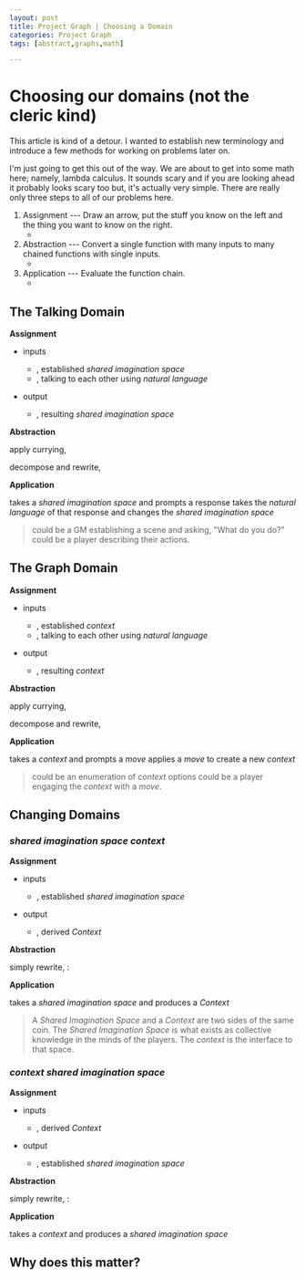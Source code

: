 ```yaml
---
layout: post
title: Project Graph | Choosing a Domain
categories: Project Graph
tags: [abstract,graphs,math]

---
```

# Choosing our domains (not the cleric kind)

This article is kind of a detour. I wanted to establish new terminology and introduce a few methods for working on problems later on.

I'm just going to get this out of the way. We are about to get into some math here; namely, lambda calculus. It sounds scary and if you are looking ahead it probably looks scary too but, it's actually very simple. There are really only three steps to all of our problems here.

1. Assignment --- Draw an arrow, put the stuff you know on the left and the thing you want to know on the right. 
   * <amp-mathml layout="container" data-formula="(input_1, input_2, ..., input_n) \mapsto output"></amp-mathml>
2. Abstraction --- Convert a single function with many inputs to many chained functions with single inputs. 
   * <amp-mathml layout="container" data-formula="input_1 \mapsto (input_2 \mapsto ( ...  (input_n \mapsto output) ... ))"></amp-mathml>
3. Application --- Evaluate the function chain.
	* <amp-mathml layout="container" data-formula="f_1: input_1 \mapsto f_2 ;...;f_n: input_n \mapsto output"></amp-mathml>

## The Talking Domain

**Assignment**

* inputs
	* <amp-mathml layout="container" data-formula="S"></amp-mathml>, established *shared imagination space*
	* <amp-mathml layout="container" data-formula="N"></amp-mathml>, talking to each other using *natural language*
 
* output
	* <amp-mathml layout="container" data-formula="S'"></amp-mathml>, resulting *shared imagination space*

<amp-mathml layout="container" data-formula="(S, N) \mapsto  S'"></amp-mathml>

**Abstraction**

apply currying,
<amp-mathml layout="container" data-formula="(S, N) \mapsto  S' \implies S \mapsto  (N \mapsto  S')"></amp-mathml>

decompose and rewrite,
<amp-mathml layout="container" data-formula="f: S \rightarrow g \implies f(S) = g"></amp-mathml>
<amp-mathml layout="container" data-formula="g: N \rightarrow S' \implies g(N) = S'"></amp-mathml>

**Application**

<amp-mathml layout="container" data-formula="f"></amp-mathml> takes a *shared imagination space* and prompts a response
<amp-mathml layout="container" data-formula="g"></amp-mathml> takes the *natural language* of that response and changes the *shared imagination space*

><amp-mathml layout="container" data-formula="f"></amp-mathml> could be a GM establishing a scene and asking, "What do you do?"
><amp-mathml layout="container" data-formula="g"></amp-mathml> could be a player describing their actions.

## The Graph Domain

**Assignment**

* inputs
	* <amp-mathml layout="container" data-formula="S"></amp-mathml>, established *context*
	* <amp-mathml layout="container" data-formula="N"></amp-mathml>, talking to each other using *natural language*
 
* output
	* <amp-mathml layout="container" data-formula="S'"></amp-mathml>, resulting *context*

<amp-mathml layout="container" data-formula="(C, M) \mapsto  C'"></amp-mathml>

**Abstraction**

apply currying,
<amp-mathml layout="container" data-formula="(C, M) \mapsto  C' \implies C \mapsto  (M \mapsto  C')"></amp-mathml>

decompose and rewrite,
<amp-mathml layout="container" data-formula="f: C \rightarrow g \implies f(C) = g"></amp-mathml>
<amp-mathml layout="container" data-formula="g: M \rightarrow C' \implies g(M) = C'"></amp-mathml>

**Application**

<amp-mathml layout="container" data-formula="f"></amp-mathml> takes a *context* and prompts a *move*
<amp-mathml layout="container" data-formula="g"></amp-mathml> applies a *move* to create a new *context*

><amp-mathml layout="container" data-formula="f"></amp-mathml> could be an enumeration of *context* options
><amp-mathml layout="container" data-formula="g"></amp-mathml> could be a player engaging the *context* with a *move*.

## Changing Domains

### *shared imagination space* <amp-mathml layout="container" data-formula="\mapsto"></amp-mathml> *context*

**Assignment**

* inputs
	* <amp-mathml layout="container" data-formula="S"></amp-mathml>, established *shared imagination space*

* output
	* <amp-mathml layout="container" data-formula="C"></amp-mathml>, derived *Context*

<amp-mathml layout="container" data-formula="S \mapsto C"></amp-mathml>

**Abstraction**

simply rewrite,
<amp-mathml layout="container" data-formula="f"></amp-mathml>:  <amp-mathml layout="container" data-formula="S \mapsto C \implies f(S) = C"></amp-mathml>

**Application**

<amp-mathml layout="container" data-formula="f"></amp-mathml> takes a *shared imagination space* and produces a *Context* 

> A *Shared Imagination Space* and a *Context* are two sides of the same coin. The *Shared Imagination Space* is what exists as collective knowledge in the minds of the players. The *context* is the interface to that space.
> 

### *context* <amp-mathml layout="container" data-formula="\mapsto"></amp-mathml> *shared imagination space*

**Assignment**

* inputs
	* <amp-mathml layout="container" data-formula="C"></amp-mathml>, derived *Context*

* output
	* <amp-mathml layout="container" data-formula="S"></amp-mathml>, established *shared imagination space*

<amp-mathml layout="container" data-formula="C \mapsto S"></amp-mathml>

**Abstraction**

simply rewrite,
<amp-mathml layout="container" data-formula="f"></amp-mathml>:  <amp-mathml layout="container" data-formula="C \mapsto S \implies f(C) = S"></amp-mathml>

**Application**

<amp-mathml layout="container" data-formula="f"></amp-mathml> takes a *context* and produces a *shared imagination space*

## Why does this matter?



<amp-mathml layout="container" data-formula="(S, C') \mapsto S'"></amp-mathml>
<amp-mathml layout="container" data-formula="S \mapsto (C' \mapsto S')"></amp-mathml>
<amp-mathml layout="container" data-formula="S \mapsto (C' \mapsto (S,N) \mapsto S')"></amp-mathml>
<amp-mathml layout="container" data-formula="S \mapsto (C' \mapsto (S \mapsto (N \mapsto S')))"></amp-mathml>


